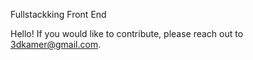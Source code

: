 
Fullstackking Front End


Hello! If you would like to contribute, please reach out to 3dkamer@gmail.com. 
